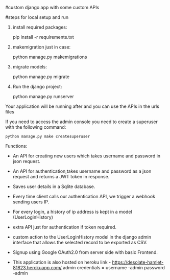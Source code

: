 #custom django app with some custom APIs

#steps for local setup and run
1. install required packages:

    pip install -r requirements.txt
    
2. makemigration just in case:

    python manage.py makemigrations 
    
3. migrate models:

    python manage.py migrate

4. Run the django project:

    python manage.py runserver

Your application will be running after and you can use the APIs in the urls files

If you need to access the admin console you need to create a superuser with the following command:

    python manage.py make createsuperuser



Functions:

- An API for creating new users which takes username and password in json request.
- An API for authentication,takes username and password as a json request and returns a JWT     token in response.
- Saves user details in a Sqlite database.
- Every time client calls our authentication API, we trigger a webhook sending users IP.
- For every login, a history of ip address is kept in a model (UserLoginHistory)
- extra API just for authentication if token required.
- custom action to the UserLoginHistory model in the django admin interface that allows the selected record to be exported as CSV.
- Signup using Google OAuth2.0 from server side with basic Frontend.

- This application is also hosted on heroku
link - https://desolate-hamlet-81823.herokuapp.com/
admin credentials = username -admin
                    password -admin


